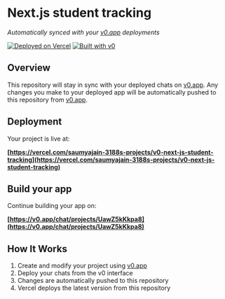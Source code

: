 # Next.js student tracking

*Automatically synced with your [v0.app](https://v0.app) deployments*

[![Deployed on Vercel](https://img.shields.io/badge/Deployed%20on-Vercel-black?style=for-the-badge&logo=vercel)](https://vercel.com/saumyajain-3188s-projects/v0-next-js-student-tracking)
[![Built with v0](https://img.shields.io/badge/Built%20with-v0.app-black?style=for-the-badge)](https://v0.app/chat/projects/UawZ5kKkpa8)

## Overview

This repository will stay in sync with your deployed chats on [v0.app](https://v0.app).
Any changes you make to your deployed app will be automatically pushed to this repository from [v0.app](https://v0.app).

## Deployment

Your project is live at:

**[https://vercel.com/saumyajain-3188s-projects/v0-next-js-student-tracking](https://vercel.com/saumyajain-3188s-projects/v0-next-js-student-tracking)**

## Build your app

Continue building your app on:

**[https://v0.app/chat/projects/UawZ5kKkpa8](https://v0.app/chat/projects/UawZ5kKkpa8)**

## How It Works

1. Create and modify your project using [v0.app](https://v0.app)
2. Deploy your chats from the v0 interface
3. Changes are automatically pushed to this repository
4. Vercel deploys the latest version from this repository